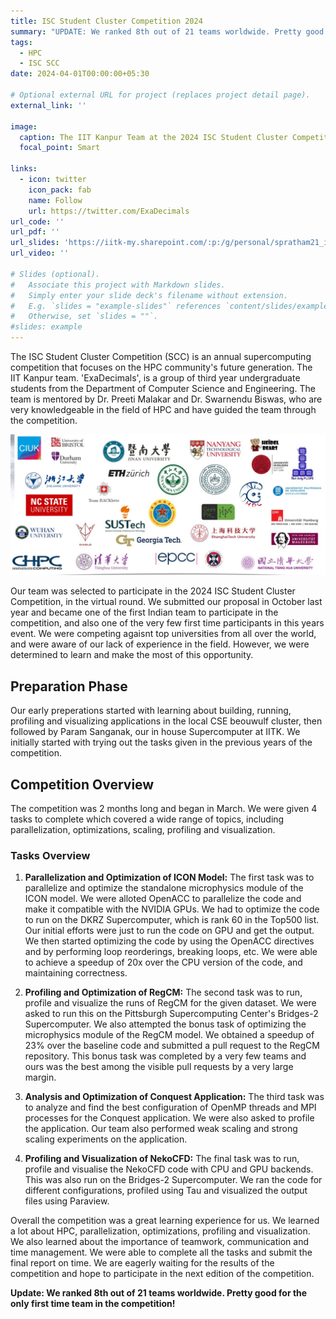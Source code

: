 ```yaml
---
title: ISC Student Cluster Competition 2024
summary: "UPDATE: We ranked 8th out of 21 teams worldwide. Pretty good for the only first time team in the competition!"
tags:
  - HPC
  - ISC SCC
date: 2024-04-01T00:00:00+05:30

# Optional external URL for project (replaces project detail page).
external_link: ''

image:
  caption: The IIT Kanpur Team at the 2024 ISC Student Cluster Competition
  focal_point: Smart

links:
  - icon: twitter
    icon_pack: fab
    name: Follow
    url: https://twitter.com/ExaDecimals
url_code: ''
url_pdf: ''
url_slides: 'https://iitk-my.sharepoint.com/:p:/g/personal/spratham21_iitk_ac_in/ES0TYculjr5LvFX3cIbL9BEBcbJFCOnXQwmbV857FBHeaw'
url_video: ''

# Slides (optional).
#   Associate this project with Markdown slides.
#   Simply enter your slide deck's filename without extension.
#   E.g. `slides = "example-slides"` references `content/slides/example-slides.md`.
#   Otherwise, set `slides = ""`.
#slides: example
---
```


The ISC Student Cluster Competition (SCC) is an annual supercomputing competition that focuses on the HPC community's future generation. 
The IIT Kanpur team. 'ExaDecimals', is a group of third year undergraduate students from the Department of Computer Science and Engineering. The team is mentored by Dr. Preeti Malakar and Dr. Swarnendu Biswas, who are very knowledgeable in the field of HPC and have guided the team through the competition. 

<!-- Insert image -->
![ISC SCC 2024](images/teams.jpeg)

Our team was selected to participate in the 2024 ISC Student Cluster Competition, in the virtual round. We submitted our proposal in October last year and became one of the first Indian team to participate in the competition, and also one of the very few first time participants in this years event. We were competing agaisnt top universities from all over the world, and were aware of our lack of experience in the field. However, we were determined to learn and make the most of this opportunity.

## Preparation Phase
Our early preperations started with learning about building, running, profiling and visualizing applications in the local CSE beouwulf cluster, then followed by Param Sanganak, our in house Supercomputer at IITK. We initially started with trying out the tasks given in the previous years of the competition.
## Competition Overview

The competition was 2 months long and began in March. We were given 4 tasks to complete which covered a wide range of topics, including parallelization, optimizations, scaling, profiling and visualization.

### Tasks Overview
<!-- List of tasks -->
1. **Parallelization and Optimization of ICON Model:**
The first task was to parallelize and optimize the standalone microphysics module of the ICON model. We were alloted OpenACC to parallelize the code and make it compatible with the NVIDIA GPUs. We had to optimize the code to run on the DKRZ Supercomputer, which is rank 60 in the Top500 list. Our initial efforts were just to run the code on GPU and get the output. We then started optimizing the code by using the OpenACC directives and by performing loop reorderings, breaking loops, etc. We were able to achieve a speedup of 20x over the CPU version of the code, and maintaining correctness.

2. **Profiling and Optimization of RegCM:**
The second task was to run, profile and visualize the runs of RegCM for the given dataset. We were asked to run this on the Pittsburgh Supercomputing Center's Bridges-2 Supercomputer. We also attempted the bonus task of optimizing the microphysics module of the RegCM model. We obtained a speedup of 23% over the baseline code and submitted a pull request to the RegCM repository. This bonus task was completed by a very few teams and ours was the best among the visible pull requests by a very large margin.
3. **Analysis and Optimization of Conquest Application:**
The third task was to analyze and find the best configuration of OpenMP threads and MPI processes for the Conquest application. We were also asked to profile the application. Our team also performed weak scaling and strong scaling experiments on the application.

4. **Profiling and Visualization of NekoCFD:**
The final task was to run, profile and visualise the NekoCFD code with CPU and GPU backends. This was also run on the Bridges-2 Supercomputer. We ran the code for different configurations, profiled using Tau and visualized the output files using Paraview.


Overall the competition was a great learning experience for us. We learned a lot about HPC, parallelization, optimizations, profiling and visualization. We also learned about the importance of teamwork, communication and time management. We were able to complete all the tasks and submit the final report on time. We are eagerly waiting for the results of the competition and hope to participate in the next edition of the competition.

**Update: We ranked 8th out of 21 teams worldwide. Pretty good for the only first time team in the competition!**